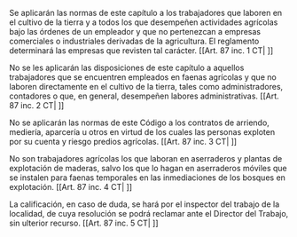 Se aplicarán las normas de este capítulo a los trabajadores que laboren en el cultivo de la tierra y a todos los que desempeñen actividades agrícolas bajo las órdenes de un empleador y que no pertenezcan a empresas comerciales o industriales derivadas de la agricultura. El reglamento determinará las empresas que revisten tal carácter. [[Art. 87 inc. 1 CT| ]]

No se les aplicarán las disposiciones de este capítulo a aquellos trabajadores que se encuentren empleados en faenas agrícolas y que no laboren directamente en el cultivo de la tierra, tales como administradores, contadores o que, en general, desempeñen labores administrativas. [[Art. 87 inc. 2 CT| ]]

No se aplicarán las normas de este Código a los contratos de arriendo, mediería, aparcería u otros en virtud de los cuales las personas exploten por su cuenta y riesgo predios agrícolas. [[Art. 87 inc. 3 CT| ]]

No son trabajadores agrícolas los que laboran en aserraderos y plantas de explotación de maderas, salvo los que lo hagan en aserraderos móviles que se instalen para faenas temporales en las inmediaciones de los bosques en explotación. [[Art. 87 inc. 4 CT| ]]

La calificación, en caso de duda, se hará por el inspector del trabajo de la localidad, de cuya resolución se podrá reclamar ante el Director del Trabajo, sin ulterior recurso. [[Art. 87 inc. 5 CT| ]]